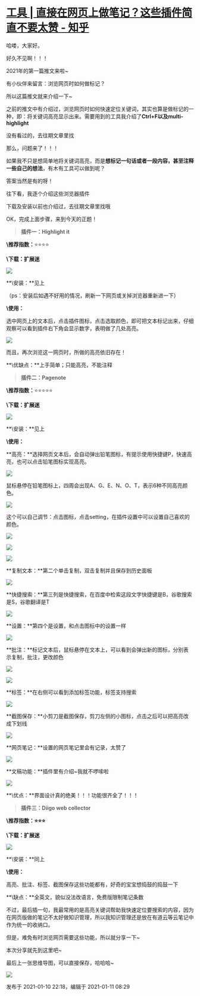 # [工具 | 直接在网页上做笔记？这些插件简直不要太赞 - 知乎](https://zhuanlan.zhihu.com/p/343300503)

哈喽，大家好。

好久不见啊！！！

2021年的第一篇推文来啦~

有小伙伴来留言：浏览网页时如何做标记？

所以这篇推文就来介绍一下~

之前的推文中有介绍过，浏览网页时如何快速定位关键词，其实也算是做标记的一种，即：将关键词高亮显示出来。需要用到的工具我介绍了**Ctrl+F以及multi-highlight**

没有看过的，去往期文章里找

那么，问题来了！！！

如果我不只是想简单地将关键词高亮，而是**想标记一句话或者一段内容，甚至注释一些自己的想法**，有木有工具可以做到呢？

答案当然是有的呀！

往下看，我逐个介绍这些浏览器插件

下载及安装以前也介绍过，去往期文章里找哦

OK，完成上面步骤，来到今天的正题！

> **插件一：Highlight it**

**\\推荐指数：**⭐⭐⭐⭐

**\\下载：扩展迷**

![](https://pic4.zhimg.com/v2-55ed3fef0f8c77dc0f65048dae9528bf_b.jpg)

**\\安装：**见上

（ps：安装后如遇不好用的情况，刷新一下网页或关掉浏览器重新进一下）

**\\使用：**

选中网页上的文本后，点击插件图标，点击选取颜色，即可把文本标记出来，仔细观察可以看到插件右下角会显示数字，表明做了几处高亮。

![](https://pic1.zhimg.com/v2-c3b95f6965952a3938c40e869c0d62d4_b.jpg)

而且，再次浏览这一网页时，所做的高亮依旧存在！

**\\优缺点：**上手简单；只能高亮，不能注释

> **插件二：Pagenote**

**\\推荐指数：**⭐⭐⭐⭐⭐

**\\下载：扩展迷**

![](https://pic1.zhimg.com/v2-5da4df64d2d0abe7299c1c0e10c55c6c_b.jpg)

**\\安装：**见上

**\\使用：**

**高亮：**选择网页文本后，会自动弹出铅笔图标，有提示使用快捷键P，快速高亮，也可以点击铅笔图标实现高亮。

![](https://pic1.zhimg.com/v2-290d6cad088214b92db6d01ac3b2712c_b.jpg)

鼠标悬停在铅笔图标上，四周会出现A、G、E、N、O、T，表示6种不同高亮颜色。

![](https://pic4.zhimg.com/v2-7e2001038e82df661e60d486f2eaa3df_b.jpg)

这个可以自己调节：点击图标，点击setting，在插件设置中可以设置自己喜欢的颜色。

![](https://pic3.zhimg.com/v2-15b1c35ccff7f0132fbdaa5bd9c6b272_b.jpg)

![](https://pic4.zhimg.com/v2-82214ec7d7fa0031e8090e2a8c08d79b_b.jpg)

![](https://pic1.zhimg.com/v2-5106ed1cc7c386e95ca1d85dbc9ce2e4_b.jpg)

**复制文本：**第二个单击复制，双击复制并且保存到历史面板

![](https://pic4.zhimg.com/v2-c1f77031439671cfa725e0094394172f_b.jpg)

**快捷搜索：**第三列是快捷搜索，在百度中检索这段文字快捷键是B，谷歌搜索是S，谷歌翻译是T

![](https://pic1.zhimg.com/v2-fa9c205c34fdfc8c9a5b7e0806d7a754_b.jpg)

**设置：**第四个是设置，和点击图标中的设置一样

![](https://pic4.zhimg.com/v2-f8cc86cc22ef5ef5f2aa39925a65d79f_b.jpg)

**批注：**标记文本后，鼠标悬停在文本上，可以看到会弹出新的图标，分别表示复制，批注，更改颜色

![](https://pic1.zhimg.com/v2-698d39376d81d7fa76be3550f77a8e64_b.jpg)

![](https://pic1.zhimg.com/v2-464d37679dcaccd5ea92e54f5cf89274_b.jpg)

**标签：**在右侧可以看到添加标签功能，标签支持搜索

![](https://pic1.zhimg.com/v2-488461bf2752a0da332cc72db1604448_b.jpg)

**截图保存：**小剪刀是截图保存，剪刀左侧的小图标，点击之后可以把高亮改成下划线

![](https://pic2.zhimg.com/v2-79e262cc85e6f636c729bf8b281bd461_b.jpg)

**网页笔记：**设置的网页笔记里会有记录，太赞了

![](https://pic2.zhimg.com/v2-9dbdba2cae04ffc3f2fb9535c2cb8845_b.jpg)

**文稿功能：**插件里有介绍~我就不啰嗦啦

![](https://pic3.zhimg.com/v2-42a7ce6e404430e752a18f1869fa5f9e_b.jpg)

**\\优点：**界面设计真的绝美！！！功能很齐全了！！！

> **插件三：Diigo web collector**

**\\推荐指数：⭐⭐⭐**

**\\下载：扩展迷**

![](https://pic4.zhimg.com/v2-fd95154952ec673bc8a434b15e5762db_b.jpg)

**\\安装：**同上

**\\使用：**

高亮、批注、标签、截图保存这些功能都有，好奇的宝宝想捣鼓的捣鼓一下

**\\缺点：**全英文，貌似没法改语言，免费版限制笔记条数

不过，最后插一句，我最常用的是高亮关键词帮助我快速定位要搜索的内容，因为在网页版做的笔记不太好做知识管理，所以我知识管理还是放在有道云等云笔记中作为统一的收纳口。

但是，难免有时浏览网页需要这些功能，所以就分享一下~

本次分享就先到这里吧~

最后上一张思维导图，可以直接保存，哈哈哈~

![](https://pic3.zhimg.com/v2-6b5481617eb8ce14bf0a4b19b86e1f8e_b.jpg)

发布于 2021-01-10 22:18，编辑于 2021-01-11 08:29
